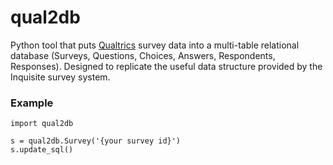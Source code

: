 # qual2db
Python tool that puts [Qualtrics](http://www.qualtrics.com/) survey data into a multi-table relational database (Surveys, Questions, Choices, Answers, Respondents, Responses). Designed to replicate the useful data structure provided by the Inquisite survey system.

### Example
    import qual2db
    
    s = qual2db.Survey('{your survey id}')
    s.update_sql()
